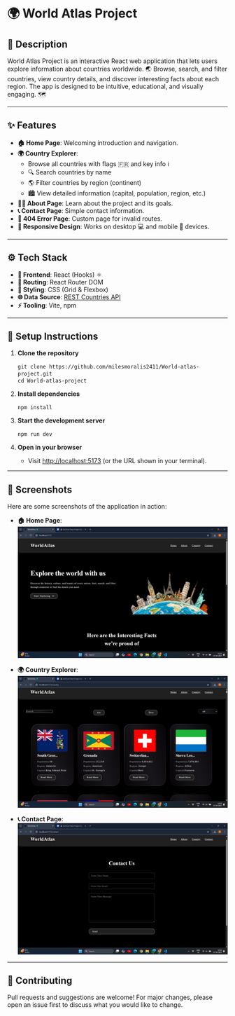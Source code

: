# 🌍 World Atlas Project

## 📖 Description

World Atlas Project is an interactive React web application that lets users explore information about countries worldwide. 🌏 Browse, search, and filter countries, view country details, and discover interesting facts about each region. The app is designed to be intuitive, educational, and visually engaging. 🗺️

---

## ✨ Features

- **🏠 Home Page**: Welcoming introduction and navigation.
- **🌍 Country Explorer**:
  - Browse all countries with flags 🇫🇷 and key info ℹ️
  - 🔍 Search countries by name
  - 🌎 Filter countries by region (continent)
  - 🏙️ View detailed information (capital, population, region, etc.)
- **🧑‍🏫 About Page**: Learn about the project and its goals.
- **📞 Contact Page**: Simple contact information.
- **🚫 404 Error Page**: Custom page for invalid routes.
- **📱 Responsive Design**: Works on desktop 💻 and mobile 📱 devices.

---

## ⚙️ Tech Stack

- **🔧 Frontend**: React (Hooks) ⚛️
- **🔄 Routing**: React Router DOM
- **🎨 Styling**: CSS (Grid & Flexbox)
- **🌐 Data Source**: [REST Countries API](https://restcountries.com/)
- **⚡ Tooling**: Vite, npm

---

## 📝 Setup Instructions

1. **Clone the repository**  
    ```
    git clone https://github.com/milesmoralis2411/World-atlas-project.git
    cd World-atlas-project
    ```

2. **Install dependencies**  
    ```
    npm install
    ```

3. **Start the development server**  
    ```
    npm run dev
    ```

4. **Open in your browser**  
    - Visit [http://localhost:5173](http://localhost:5173) (or the URL shown in your terminal).

---

## 🎨 Screenshots

Here are some screenshots of the application in action:

- **🏠 Home Page**:
  ![Home Page](public/images/home-page.png.png)
  
- **🌍 Country Explorer**:
  ![Country Explorer](public/images/country-page.png.png)

- **📞 Contact Page**:
  ![Error Page](public/images/contact-page.png.png)

---

## 🤝 Contributing

Pull requests and suggestions are welcome! For major changes, please open an issue first to discuss what you would like to change.



